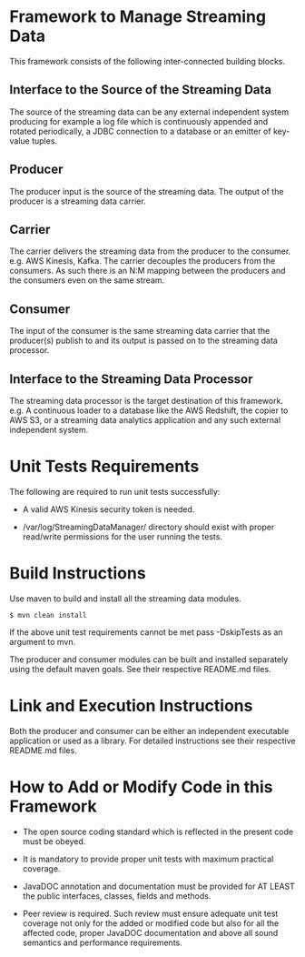 Framework to Manage Streaming Data
==================================

This framework consists of the following inter-connected building blocks.

Interface to the Source of the Streaming Data
---------------------------------------------
The source of the streaming data can be any external independent system producing for example a log file which is
continuously appended and rotated periodically, a JDBC connection to a database or an emitter of key-value tuples. 

Producer
--------
The producer input is the source of the streaming data. The output of the producer is a streaming
data carrier.

Carrier
-------
The carrier delivers the streaming data from the producer to the consumer. e.g. AWS Kinesis, Kafka.
The carrier decouples the producers from the consumers. As such there is an N:M mapping between the
producers and the consumers even on the same stream.

Consumer
--------
The input of the consumer is the same streaming data carrier that the producer(s) publish to and its output
is passed on to the streaming data processor.

Interface to the Streaming Data Processor
-----------------------------------------
The streaming data processor is the target destination of this framework.  e.g. A continuous loader to a database like
the AWS Redshift, the copier to AWS S3, or a streaming data analytics application and any such external independent
system.

Unit Tests Requirements
=======================
The following are required to run unit tests successfully:

* A valid AWS Kinesis security token is needed.

* /var/log/StreamingDataManager/ directory should exist with proper read/write permissions for the user running the tests.

Build Instructions
===================
Use maven to build and install all the streaming data modules.

    $ mvn clean install

If the above unit test requirements cannot be met pass -DskipTests as an argument to mvn.

The producer and consumer modules can be built and installed separately using the default maven goals.
See their respective README.md files.

Link and Execution Instructions
===============================
Both the producer and consumer can be either an independent executable application or used as a library. For detailed
instructions see their respective README.md files.

How to Add or Modify Code in this Framework
===========================================
* The open source coding standard which is reflected in the present code must be obeyed.

* It is mandatory to provide proper unit tests with maximum practical coverage.

* JavaDOC annotation and documentation must be provided for AT LEAST the public interfaces, classes,
fields and methods.

* Peer review is required. Such review must ensure adequate unit test coverage not only for the added
or modified code but also for all the affected code, proper JavaDOC documentation and above all sound
semantics and performance requirements.
